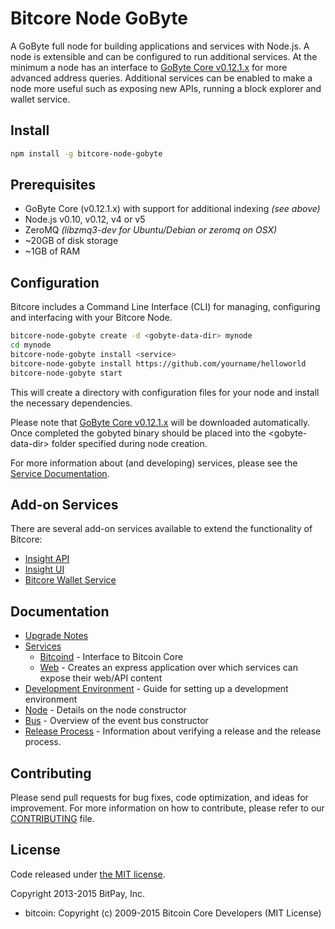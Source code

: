Bitcore Node GoByte
============

A GoByte full node for building applications and services with Node.js. A node is extensible and can be configured to run additional services. At the minimum a node has an interface to [GoByte Core v0.12.1.x](https://github.com/gobytecoin/gobyte/tree/v0.12.1.x) for more advanced address queries. Additional services can be enabled to make a node more useful such as exposing new APIs, running a block explorer and wallet service.

## Install

```bash
npm install -g bitcore-node-gobyte
```

## Prerequisites

- GoByte Core (v0.12.1.x) with support for additional indexing *(see above)*
- Node.js v0.10, v0.12, v4 or v5
- ZeroMQ *(libzmq3-dev for Ubuntu/Debian or zeromq on OSX)*
- ~20GB of disk storage
- ~1GB of RAM

## Configuration

Bitcore includes a Command Line Interface (CLI) for managing, configuring and interfacing with your Bitcore Node.

```bash
bitcore-node-gobyte create -d <gobyte-data-dir> mynode
cd mynode
bitcore-node-gobyte install <service>
bitcore-node-gobyte install https://github.com/yourname/helloworld
bitcore-node-gobyte start
```

This will create a directory with configuration files for your node and install the necessary dependencies.

Please note that [GoByte Core v0.12.1.x](https://github.com/gobytecoin/gobyte/tree/v0.12.1.x) will be downloaded automatically. Once completed the gobyted binary should be placed into the &lt;gobyte-data-dir&gt; folder specified during node creation.

For more information about (and developing) services, please see the [Service Documentation](docs/services.md).

## Add-on Services

There are several add-on services available to extend the functionality of Bitcore:

- [Insight API](https://github.com/gobytecoin/insight-api-gobyte/tree/master)
- [Insight UI](https://github.com/gobytecoin/insight-ui-gobyte/tree/master)
- [Bitcore Wallet Service](https://github.com/gobytecoin/bitcore-wallet-service/tree/master)

## Documentation

- [Upgrade Notes](docs/upgrade.md)
- [Services](docs/services.md)
  - [Bitcoind](docs/services/bitcoind.md) - Interface to Bitcoin Core
  - [Web](docs/services/web.md) - Creates an express application over which services can expose their web/API content
- [Development Environment](docs/development.md) - Guide for setting up a development environment
- [Node](docs/node.md) - Details on the node constructor
- [Bus](docs/bus.md) - Overview of the event bus constructor
- [Release Process](docs/release.md) - Information about verifying a release and the release process.

## Contributing

Please send pull requests for bug fixes, code optimization, and ideas for improvement. For more information on how to contribute, please refer to our [CONTRIBUTING](https://github.com/bitpay/bitcore/blob/master/CONTRIBUTING.md) file.

## License

Code released under [the MIT license](https://github.com/bitpay/bitcore-node-gobyte/blob/master/LICENSE).

Copyright 2013-2015 BitPay, Inc.

- bitcoin: Copyright (c) 2009-2015 Bitcoin Core Developers (MIT License)
